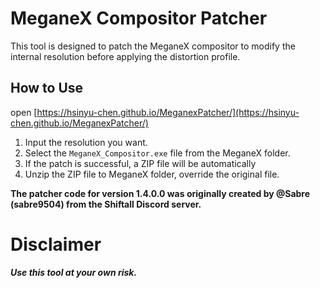 # MeganeX Compositor Patcher

This tool is designed to patch the MeganeX compositor to modify the internal resolution before applying the distortion profile.

## How to Use
open [https://hsinyu-chen.github.io/MeganexPatcher/](https://hsinyu-chen.github.io/MeganexPatcher/)
1. Input the resolution you want.
2. Select the `MeganeX_Compositor.exe` file from the MeganeX folder.
3. If the patch is successful, a ZIP file will be automatically
4. Unzip the ZIP file to MeganeX folder, override the original file.

**The patcher code for version 1.4.0.0 was originally created by @Sabre (sabre9504) from the Shiftall Discord server.**

# Disclaimer

**_Use this tool at your own risk._**
